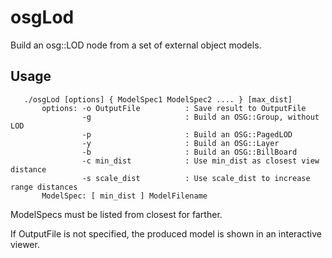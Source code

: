# osgLod
Build an osg::LOD node from a set of external object models. 

## Usage
       ./osgLod [options] { ModelSpec1 ModelSpec2 .... } [max_dist] 
           options: -o OutputFile          : Save result to OutputFile
                    -g                     : Build an OSG::Group, without LOD
                    -p                     : Build an OSG::PagedLOD
                    -y                     : Build an OSG::Layer
                    -b                     : Build an OSG::BillBoard
                    -c min_dist            : Use min_dist as closest view distance
                    -s scale_dist          : Use scale_dist to increase range distances
           ModelSpec: [ min_dist ] ModelFilename

ModelSpecs must be listed from closest for farther.

If OutputFile is not specified, the produced model is shown in an interactive viewer.
